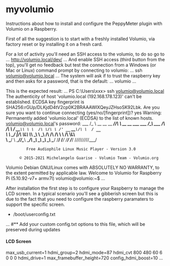 # myvolumio

Instructions about how to install and configure the PeppyMeter plugin with Volumio on a Raspberry.

First of all the suggestion is to start with a freshly installed Volumio, via factory reset or by installing it on a fresh card.

For a lot of activity you'll need an SSH access to the volumio, to do so go to
...
http://volumio.local/dev/
...
And enable SSH access (third button from the top), you'll get no feedback but test the connection from a Windows (or Mac or Linux) command prompt by connecting to volumio:
...
ssh volumio@volumio.local
...
The system will ask if to trust the raspberry key and then asks for a password, that is the default:
...
volumio
...

This is the expected result:
...
PS C:\Users\xxx> ssh volumio@volumio.local
The authenticity of host 'volumio.local (192.168.178.123)' can't be established.
ECDSA key fingerprint is SHA256:rGUp/DLKjdD4tV2cp0K2BRAAAWlXQeyJZHsoSK92Lbk.
Are you sure you want to continue connecting (yes/no/[fingerprint])? yes
Warning: Permanently added 'volumio.local' (ECDSA) to the list of known hosts.
volumio@volumio.local's password:
                       ___
                      /\_ \                        __
         __  __    ___\//\ \    __  __    ___ ___ /\_\    ___
        /\ \/\ \  / __`\\ \ \  /\ \/\ \ /' __` __`\/\ \  / __`\
        \ \ \_/ |/\ \L\ \\_\ \_\ \ \_\ \/\ \/\ \/\ \ \ \/\ \L\ \
         \ \___/ \ \____//\____\\ \____/\ \_\ \_\ \_\ \_\ \____/
          \/__/   \/___/ \/____/ \/___/  \/_/\/_/\/_/\/_/\/___/

             Free Audiophile Linux Music Player - Version 3.0

          © 2015-2021 Michelangelo Guarise - Volumio Team - Volumio.org

Volumio Debian GNU/Linux comes with ABSOLUTELY NO WARRANTY, to the extent
permitted by applicable law.
Welcome to Volumio for Raspberry Pi (5.10.92-v7+ armv7l)
volumio@volumio:~$
...



After installation the first step is to configure your Raspberry to manage the LCD screen. In a typical scenario you'll see a gibberish screen but this is due to the fact that you need to configure the raspberry paramaters to support the specific screen.


- /boot/userconfig.txt

...
#** Add your custom config.txt options to this file, which will be preserved during updates
#### LCD Screen
max_usb_current=1
hdmi_group=2
hdmi_mode=87
hdmi_cvt 800 480 60 6 0 0 0
hdmi_drive=1
max_framebuffer_height=720
config_hdmi_boost=10
...
